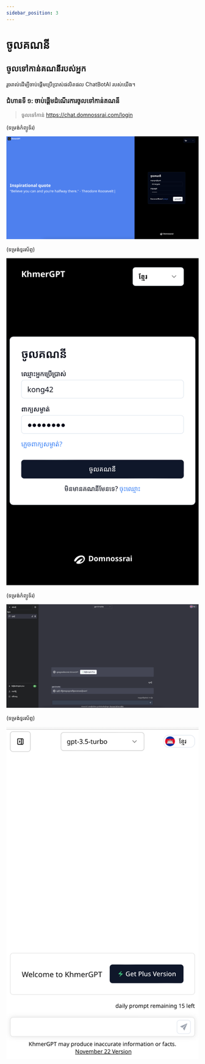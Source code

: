 ```yaml
---
sidebar_position: 3
---
```


# ចូលគណនី

## ចូលទៅកាន់គណនីរបស់អ្នក
រួចរាល់ដើម្បីចាប់ផ្តើមប្រើប្រាស់ផលិតផល ChatBotAI របស់យើង។

### ជំហានទី ១: ចាប់ផ្តើមដំណើរការចូលទៅកាន់គណនី

> ចូលទៅកាន់ https://chat.domnossrai.com/login 

(ទម្រង់កំ​ព្យូ​ទ័​រ)

![](../../../../../static/img/desktop-kh/login-page-kh.png)

(ទម្រង់ទូរស័ព្ទ)

![](../../../../../static/img/mobile-kh/mobile-login-page-kh.png)

<!-- <img src="../../../../../static/img/mobile-kh/mobile-login-page-kh.png" width="250"> -->

(ទម្រង់កំ​ព្យូ​ទ័​រ)

![](../../../../../static/img/desktop-kh/home-page-kh.png)

(ទម្រង់ទូរស័ព្ទ)

![](../../../../../static/img/mobile-kh/mobile-home-page-kh.png)

<!-- <img src="../../../../../static/img/mobile-kh/mobile-home-page-kh.png" width="250"> -->
